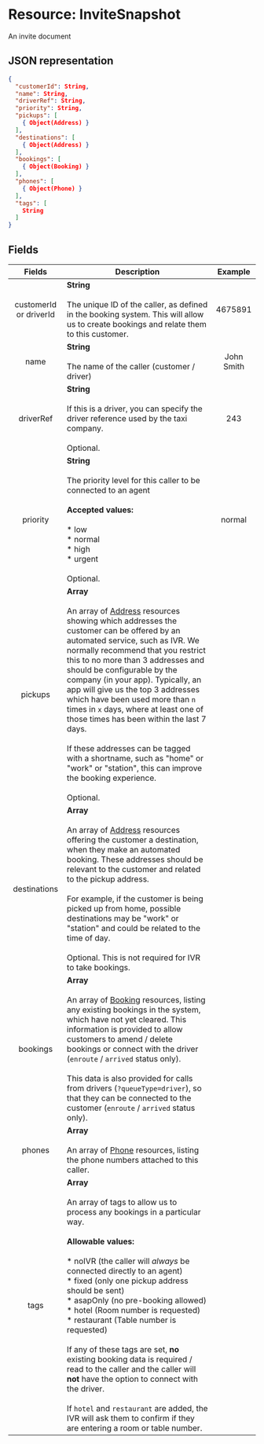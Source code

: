 # Resource: InviteSnapshot

An invite document

## JSON representation

```json
{
  "customerId": String,
  "name": String,
  "driverRef": String,
  "priority": String,
  "pickups": [
    { Object(Address) }
  ],
  "destinations": [
    { Object(Address) }
  ],
  "bookings": [
    { Object(Booking) }
  ],
  "phones": [
    { Object(Phone) }
  ],
  "tags": [
    String
  ]
}
```


## Fields

| Fields | Description | Example |
| :---: | --- | :---: |
| customerId or driverId | **String**<br><br>The unique ID of the caller, as defined in the booking system.  This will allow us to create bookings and relate them to this customer. | 4675891 |
| name | **String**<br><br>The name of the caller (customer / driver) | John Smith |
| driverRef | **String**<br><br>If this is a driver, you can specify the driver reference used by the taxi company.<br><br>Optional. | 243 |
| priority | **String**<br><br>The priority level for this caller to be connected to an agent<br><br>**Accepted values:**<br><br>* low<br>* normal<br>* high<br>* urgent<br><br>Optional. | normal |
| pickups | **Array**<br><br>An array of [Address](Address.md) resources showing which addresses the customer can be offered by an automated service, such as IVR.  We normally recommend that you restrict this to no more than 3 addresses and should be configurable by the company (in your app).  Typically, an app will give us the top 3 addresses which have been used more than `n` times in `x` days, where at least one of those times has been within the last 7 days.<br><br>If these addresses can be tagged with a shortname, such as "home" or "work" or "station", this can improve the booking experience.<br><br>Optional. | |
| destinations | **Array**<br><br>An array of [Address](Address.md) resources offering the customer a destination, when they make an automated booking.  These addresses should be relevant to the customer and related to the pickup address.<br><br>For example, if the customer is being picked up from home, possible destinations may be "work" or "station" and could be related to the time of day.<br><br>Optional.  This is not required for IVR to take bookings.| |
| bookings | **Array**<br><br>An array of [Booking](Booking.md) resources, listing any existing bookings in the system, which have not yet cleared.  This information is provided to allow customers to amend / delete bookings or connect with the driver (`enroute` / `arrived` status only).<br><br>This data is also provided for calls from drivers (`?queueType=driver`), so that they can be connected to the customer (`enroute` / `arrived` status only).| |
| phones | **Array**<br><br>An array of [Phone](Phone.md) resources, listing the phone numbers attached to this caller. | |
| tags | **Array**<br><br>An array of tags to allow us to process any bookings in a particular way.<br><br>**Allowable values:**<br><br>* noIVR (the caller will _always_ be connected directly to an agent)<br>* fixed (only one pickup address should be sent)<br>* asapOnly (no pre-booking allowed)<br>* hotel (Room number is requested)<br>* restaurant (Table number is requested)<br><br>If any of these tags are set, **no** existing booking data is required / read to the caller and the caller will **not** have the option to connect with the driver.<br><br>If `hotel` and `restaurant` are added, the IVR will ask them to confirm if they are entering a room or table number. | |
